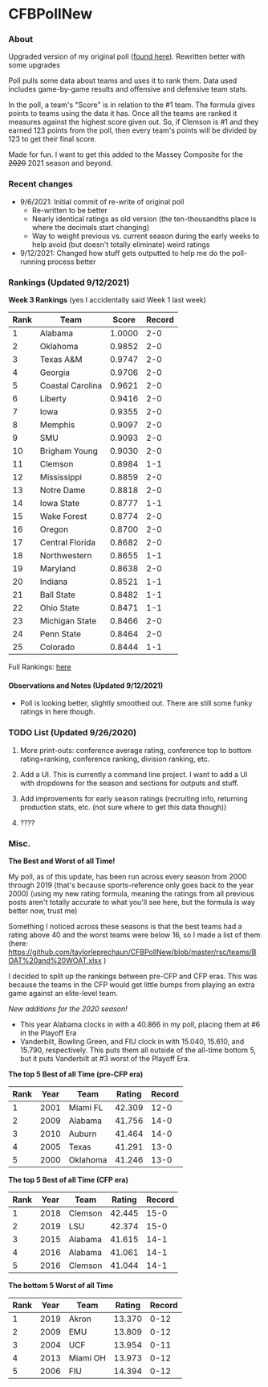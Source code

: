 # CFBPollNew

### About

Upgraded version of my original poll ([found here](https://github.com/taylorleprechaun/CFBPoll)).  Rewritten better with some upgrades

Poll pulls some data about teams and uses it to rank them.  Data used includes game-by-game results and offensive and defensive team stats.

In the poll, a team's "Score" is in relation to the #1 team.  The formula gives points to teams using the data it has.  Once all the teams are ranked it measures against the highest score given out.  So, if Clemson is #1 and they earned 123 points from the poll, then every team's points will be divided by 123 to get their final score.

Made for fun.  I want to get this added to the Massey Composite for the ~~2020~~ 2021 season and beyond.  

### Recent changes

* 9/6/2021: Initial commit of re-write of original poll
	* Re-written to be better
	* Nearly identical ratings as old version (the ten-thousandths place is where the decimals start changing)
	* Way to weight previous vs. current season during the early weeks to help avoid (but doesn't totally eliminate) weird ratings
* 9/12/2021: Changed how stuff gets outputted to help me do the poll-running process better

### Rankings (Updated 9/12/2021)

**Week 3 Rankings** (yes I accidentally said Week 1 last week)

Rank | Team | Score | Record
---|---|---|---
1 | Alabama | 1.0000 | 2-0
2 | Oklahoma | 0.9852 | 2-0
3 | Texas A&M | 0.9747 | 2-0
4 | Georgia | 0.9706 | 2-0
5 | Coastal Carolina | 0.9621 | 2-0
6 | Liberty | 0.9416 | 2-0
7 | Iowa | 0.9355 | 2-0
8 | Memphis | 0.9097 | 2-0
9 | SMU | 0.9093 | 2-0
10 | Brigham Young | 0.9030 | 2-0
11 | Clemson | 0.8984 | 1-1
12 | Mississippi | 0.8859 | 2-0
13 | Notre Dame | 0.8818 | 2-0
14 | Iowa State | 0.8777 | 1-1
15 | Wake Forest | 0.8774 | 2-0
16 | Oregon | 0.8700 | 2-0
17 | Central Florida | 0.8682 | 2-0
18 | Northwestern | 0.8655 | 1-1
19 | Maryland | 0.8638 | 2-0
20 | Indiana | 0.8521 | 1-1
21 | Ball State | 0.8482 | 1-1
22 | Ohio State | 0.8471 | 1-1
23 | Michigan State | 0.8466 | 2-0
24 | Penn State | 0.8464 | 2-0
25 | Colorado | 0.8444 | 1-1

Full Rankings: [here](https://github.com/taylorleprechaun/CFBPollNew/blob/master/PreviousPolls/2021-Week%2003.md)

#### Observations and Notes (Updated 9/12/2021)

* Poll is looking better, slightly smoothed out.  There are still some funky ratings in here though.

### TODO List (Updated 9/26/2020)

1. More print-outs: conference average rating, conference top to bottom rating+ranking, conference ranking, division ranking, etc.

2. Add a UI.  This is currently a command line project.  I want to add a UI with dropdowns for the season and sections for outputs and stuff.
	
3. Add improvements for early season ratings (recruiting info, returning production stats, etc. (not sure where to get this data though))

4. ????

### Misc.

**The Best and Worst of all Time!**

My poll, as of this update, has been run across every season from 2000 through 2019 (that's because sports-reference only goes back to the year 2000) (using my new rating formula, meaning the ratings from all previous posts aren't totally accurate to what you'll see here, but the formula is way better now, trust me)

Something I noticed across these seasons is that the best teams had a rating above 40 and the worst teams were below 16, so I made a list of them (here: https://github.com/taylorleprechaun/CFBPollNew/blob/master/rsc/teams/BOAT%20and%20WOAT.xlsx )

I decided to split up the rankings between pre-CFP and CFP eras.  This was because the teams in the CFP would get little bumps from playing an extra game against an elite-level team.

*New additions for the 2020 season!*

* This year Alabama clocks in with a 40.866 in my poll, placing them at #6 in the Playoff Era
* Vanderbilt, Bowling Green, and FIU clock in with 15.040, 15.610, and 15.790, respectively.  This puts them all outside of the all-time bottom 5, but it puts Vanderbilt at #3 worst of the Playoff Era.

**The top 5 Best of all Time (pre-CFP era)**

Rank | Year | Team | Rating | Record
---|---|---|---|---
1 | 2001 | Miami FL | 42.309 | 12-0
2 | 2009 | Alabama | 41.756 | 14-0
3 | 2010 | Auburn | 41.464 | 14-0
4 | 2005 | Texas | 41.291 | 13-0
5 | 2000 | Oklahoma | 41.246 | 13-0

**The top 5 Best of all Time (CFP era)**

Rank | Year | Team | Rating | Record
---|---|---|---|---
1 | 2018 | Clemson | 42.445 | 15-0
2 | 2019 | LSU | 42.374 | 15-0
3 | 2015 | Alabama | 41.615 | 14-1
4 | 2016 | Alabama | 41.061 | 14-1
5 | 2016 | Clemson | 41.044 | 14-1

**The bottom 5 Worst of all Time**

Rank | Year | Team | Rating | Record
---|---|---|---|---
1 | 2019 | Akron | 13.370 | 0-12
2 | 2009 | EMU | 13.809 | 0-12
3 | 2004 | UCF | 13.954 | 0-11
4 | 2013 | Miami OH | 13.973 | 0-12
5 | 2006 | FIU | 14.394 | 0-12